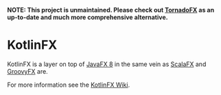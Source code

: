 **NOTE: This project is unmaintained. Please check out [TornadoFX](https://github.com/edvin/tornadofx) as an up-to-date and much more comprehensive alternative.**

KotlinFX
========

KotlinFX is a layer on top of [JavaFX 8][1] in the same vein as [ScalaFX](2) and [GroovyFX](3) are.

  [1]: http://www.oracle.com/technetwork/java/javase/overview/javafx-overview-2158620.html
  [2]: https://code.google.com/p/scalafx/
  [3]: http://groovyfx.org/

For more information see the [KotlinFX Wiki](https://github.com/eugenkiss/kotlinfx/wiki/).
